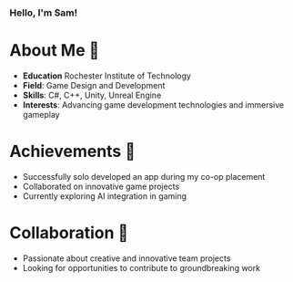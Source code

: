 ### Hello, I'm Sam!

# About Me 👋

- **Education** Rochester Institute of Technology
- **Field**: Game Design and Development
- **Skills**: C#, C++, Unity, Unreal Engine
- **Interests**: Advancing game development technologies and immersive gameplay

# Achievements 🌟

- Successfully solo developed an app during my co-op placement
- Collaborated on innovative game projects
- Currently exploring AI integration in gaming

# Collaboration 🚀

- Passionate about creative and innovative team projects
- Looking for opportunities to contribute to groundbreaking work




<!--
**Sam-Haile/Sam-Haile** is a ✨ _special_ ✨ repository because its `README.md` (this file) appears on your GitHub profile.

Here are some ideas to get you started:

- 🔭 I’m currently working on ...
- 🌱 I’m currently learning ...
- 👯 I’m looking to collaborate on ...
- 🤔 I’m looking for help with ...
- 💬 Ask me about ...
- 📫 How to reach me: ...
- 😄 Pronouns: ...
- ⚡ Fun fact: ...
-->
